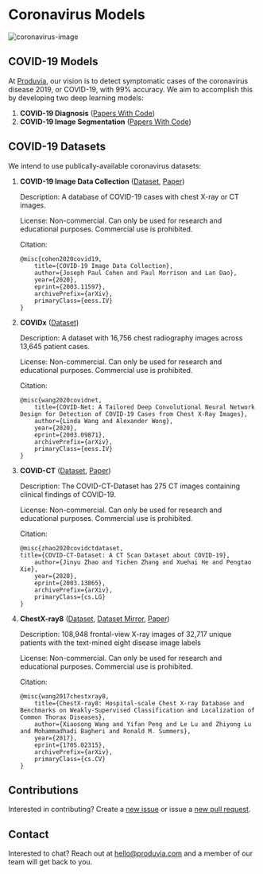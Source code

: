 # Coronavirus Models

![coronavirus-image](coronavirus-image.png)

## COVID-19 Models

At [Produvia](https://produvia.com), our vision is to detect symptomatic cases of the coronavirus disease 2019, or COVID-19, with 99% accuracy. We aim to accomplish this by developing two deep learning models:

1. **COVID-19 Diagnosis** ([Papers With Code](https://paperswithcode.com/task/covid-19-detection))
2. **COVID-19 Image Segmentation** ([Papers With Code](https://paperswithcode.com/task/covid-19-image-segmentation))

## COVID-19 Datasets

We intend to use publically-available coronavirus datasets:

1. **COVID-19 Image Data Collection** ([Dataset](https://github.com/ieee8023/covid-chestxray-dataset), [Paper](https://arxiv.org/abs/2003.11597))

   Description: A database of COVID-19 cases with chest X-ray or CT images.

   License: Non-commercial. Can only be used for research and educational purposes. Commercial use is prohibited.

	Citation:

	```
	@misc{cohen2020covid19,
		title={COVID-19 Image Data Collection},
		author={Joseph Paul Cohen and Paul Morrison and Lan Dao},
		year={2020},
		eprint={2003.11597},
		archivePrefix={arXiv},
		primaryClass={eess.IV}
	}
	```

2. **COVIDx** ([Dataset](https://github.com/lindawangg/COVID-Net))

	Description: A dataset with 16,756 chest radiography images across 13,645 patient cases.

	License: Non-commercial. Can only be used for research and educational purposes. Commercial use is prohibited.
	
	Citation:
	
	```
	@misc{wang2020covidnet,
	    title={COVID-Net: A Tailored Deep Convolutional Neural Network Design for Detection of COVID-19 Cases from Chest X-Ray Images},
	    author={Linda Wang and Alexander Wong},
	    year={2020},
	    eprint={2003.09871},
	    archivePrefix={arXiv},
	    primaryClass={eess.IV}
	}
	```

3. **COVID-CT** ([Dataset](https://github.com/UCSD-AI4H/COVID-CT), [Paper](https://arxiv.org/abs/2003.13865))

   Description: The COVID-CT-Dataset has 275 CT images containing clinical findings of COVID-19.

   License: Non-commercial. Can only be used for research and educational purposes. Commercial use is prohibited.

   Citation:

	```
	@misc{zhao2020covidctdataset,
    title={COVID-CT-Dataset: A CT Scan Dataset about COVID-19},
		author={Jinyu Zhao and Yichen Zhang and Xuehai He and Pengtao Xie},
		year={2020},
		eprint={2003.13865},
		archivePrefix={arXiv},
		primaryClass={cs.LG}
	}
   ```

4. **ChestX-ray8** ([Dataset](https://www.kaggle.com/c/rsna-pneumonia-detection-challenge/data), [Dataset Mirror](https://nihcc.app.box.com/v/ChestXray-NIHCC), [Paper](https://arxiv.org/abs/1705.02315))
	
	Description: 108,948 frontal-view X-ray images of 32,717 unique patients with the text-mined eight disease image labels
	
	License: Non-commercial. Can only be used for research and educational purposes. Commercial use is prohibited.
	
	Citation:
	
	```
	@misc{wang2017chestxray8,
	    title={ChestX-ray8: Hospital-scale Chest X-ray Database and Benchmarks on Weakly-Supervised Classification and Localization of Common Thorax Diseases},
	    author={Xiaosong Wang and Yifan Peng and Le Lu and Zhiyong Lu and Mohammadhadi Bagheri and Ronald M. Summers},
	    year={2017},
	    eprint={1705.02315},
	    archivePrefix={arXiv},
	    primaryClass={cs.CV}
	}
	```

## Contributions

Interested in contributing? Create a [new issue](https://github.com/produvia/coronavirus-models/issues/new/choose) or issue a [new pull request](https://github.com/produvia/coronavirus-models/compare).

## Contact

Interested to chat? Reach out at hello@produvia.com and a member of our team will get back to you.
